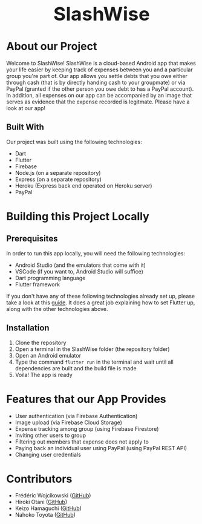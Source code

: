 <h1 align="center" style=font-size:50px>
SlashWise
</h1>

# About our Project
Welcome to SlashWise! SlashWise is a cloud-based Android app that makes your life easier by keeping track of expenses between you and a particular group you're part of. Our app allows you settle debts that you owe either through cash (that is by directly handing cash to your groupmate) or via PayPal (granted if the other person you owe debt to has a PayPal account). In addition, all expenses on our app can be accompanied by an image that serves as evidence that the expense recorded is legitmate. Please have a look at our app!

## Built With
Our project was built using the following technologies:
* Dart
* Flutter
* Firebase
* Node.js (on a separate repository) 
* Express (on a separate repository)
* Heroku (Express back end operated on Heroku server)
* PayPal

# Building this Project Locally

## Prerequisites
In order to run this app locally, you will need the following technologies:
* Android Studio (and the emulators that come with it)
* VSCode (if you want to, Android Studio will suffice)
* Dart programming language
* Flutter framework

If you don't have any of these following technologies already set up, please take a look at this [guide](https://flutter.dev/docs/get-started/install). It does a great job explaining how to set Flutter up, along with the other technologies above.

## Installation
1. Clone the repository
2. Open a terminal in the SlashWise folder (the repository folder)
3. Open an Android emulator 
4. Type the command ```flutter run``` in the terminal and wait until all dependencies are built and the build file is made
5. Voila! The app is ready

# Features that our App Provides
* User authentication (via Firebase Authentication)
* Image upload (via Firebase Cloud Storage)
* Expense tracking among group (using Firebase Firestore)
* Inviting other users to group
* Filtering out members that expense does not apply to 
* Paying back an individual user using PayPal (using PayPal REST API)
* Changing user credentials

# Contributors
* Frédéric Wojcikowski ([GitHub](https://github.com/GuchiAtWork))
* Hiroki Otani ([GitHub](https://github.com/HirokiOtani))
* Keizo Hamaguchi ([GitHub](https://github.com/oFrederic))
* Nahoko Toyota ([GitHub](https://github.com/tNahoko))
